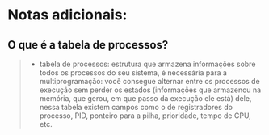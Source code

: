 # Notas adicionais:

## O que é a tabela de processos?
> * tabela de processos: estrutura que armazena informações sobre todos os processos do seu sistema,
> é necessária para a multiprogramação: você consegue alternar entre os processos de execução
> sem perder os estados (informações que armazenou na memória, que gerou, em que passo da execução ele está) dele,
> nessa tabela existem campos como o de registradores do processo, PID, ponteiro para a pilha, prioridade, tempo de CPU, etc.
